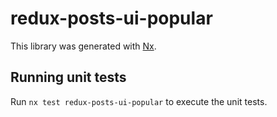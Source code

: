 # redux-posts-ui-popular

This library was generated with [Nx](https://nx.dev).

## Running unit tests

Run `nx test redux-posts-ui-popular` to execute the unit tests.
